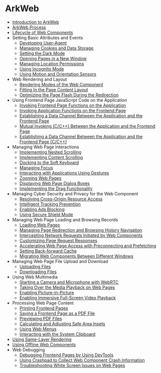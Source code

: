 # ArkWeb

- [Introduction to ArkWeb](web-component-overview.md)
- [ArkWeb Process](web_component_process.md)
- [Lifecycle of Web Components](web-event-sequence.md)
- Setting Basic Attributes and Events<!--web-set-attributes-events-->
  - [Developing User-Agent](web-default-userAgent.md)
  - [Managing Cookies and Data Storage](web-cookie-and-data-storage-mgmt.md)
  - [Setting the Dark Mode](web-set-dark-mode.md)
  - [Opening Pages in a New Window](web-open-in-new-window.md)
  - [Managing Location Permissions](web-geolocation-permission.md)
  - [Using Incognito Mode](web-incognito-mode.md)
  - [Using Motion and Orientation Sensors](web-sensor.md)
- Web Rendering and Layout<!--web-render-layout-->
  - [Rendering Modes of the Web Component](web-render-mode.md)
  - [Fitting In the Page Content Layout](web-fit-content.md)
  - [Optimizing the Page Flash During the Redirection](web-router-flash-optimization.md)
- Using Frontend Page JavaScript Code on the Application<!--web-use-frontend-page-js-->
  - [Invoking Frontend Page Functions on the Application](web-in-app-frontend-page-function-invoking.md)
  - [Invoking Application Functions on the Frontend Page](web-in-page-app-function-invoking.md)
  - [Establishing a Data Channel Between the Application and the Frontend Page](web-app-page-data-channel.md)
  - [Mutual Invoking (C/C++) Between the Application and the Frontend Page](arkweb-ndk-jsbridge.md)
  - [Establishing a Data Channel Between the Application and the Frontend Page (C/C++)](arkweb-ndk-page-data-channel.md)
- Managing Web Page Interactions<!--web-manage-page-interaction-->
  - [Implementing Nested Scrolling](web-nested-scrolling.md)
  - [Implementing Content Scrolling](web-content-scrolling.md)
  - [Docking to the Soft Keyboard](web-docking-softkeyboard.md)
  - [Managing Focus](web-focus.md)
  - [Interacting with Applications Using Gestures](web-gesture.md)
  - [Zooming Web Pages](web-scale-zoom.md)
  - [Displaying Web Page Dialog Boxes](web-dialog.md)
  - [Implementing the Drag Functionality](web_drag.md)
- Managing Cyber Security and Privacy for the Web Component<!--web-manage-cyber-security-privacy-->
  - [Resolving Cross-Origin Resource Access](web-cross-origin.md)
  - [Intelligent Tracking Prevention](web-intelligent-tracking-prevention.md)
  - [Enabling Ads Blocking](web-adsblock.md)
  - [Using Secure Shield Mode](web-secure-shield-mode.md)
- Managing Web Page Loading and Browsing Records<!--web-manage-loading-browsing-->
  - [Loading Web Pages](web-page-loading-with-web-components.md)
  - [Managing Page Redirection and Browsing History Navigation](web-redirection-and-browsing-history-mgmt.md)
  - [Intercepting Network Requests Initiated by Web Components](web-scheme-handler.md)
  - [Customizing Page Request Responses](web-resource-interception-request-mgmt.md)
  - [Accelerating Web Page Access with Preconnecting and Prefetching](web-predictor.md)
  - [Setting Back-forward Cache](web-set-back-forward-cache.md)
  - [Migrating Web Components Between Different Windows](web-component-migrate.md)
- Managing Web Page File Upload and Download<!--web-manage-upload-download-->
  - [Uploading Files](web-file-upload.md)
  - [Downloading Files](web-download.md)
- Using Web Multimedia<!--web-use-multimedia-->
  - [Starting a Camera and Microphone with WebRTC](web-rtc.md)
  - [Taking Over the Media Playback on Web Pages](app-takeovers-web-media.md)
  - [Enabling Picture-in-Picture](web-picture-in-picture.md)
  - [Enabling Immersive Full-Screen Video Playback](web_full_screen.md)
- Processing Web Page Content<!--web-process-page-content-->
  - [Printing Frontend Pages](web-print.md)
  - [Saving a Frontend Page as a PDF File](web-createpdf.md)
  - [Previewing PDF Files](web-pdf-preview.md)
  - [Calculating and Adjusting Safe Area Insets](web-safe-area-insets.md)
  - [Using Web Menus](web_menu.md)
  - [Interacting with the System Clipboard](web-clipboard.md)
- [Using Same-Layer Rendering](web-same-layer.md)
- [Using Offline Web Components](web-offline-mode.md)
- Web Debugging<!--web-debugging-->
  - [Debugging Frontend Pages by Using DevTools](web-debugging-with-devtools.md)
  - [Using Crashpad to Collect Web Component Crash Information](web-crashpad.md)
  - [Troubleshooting White Screen Issues on Web Pages](web-white-screen.md)

